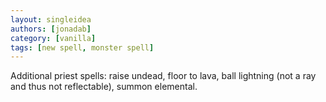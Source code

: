 ```yaml
---
layout: singleidea
authors: [jonadab]
category: [vanilla]
tags: [new spell, monster spell]
---
```

Additional priest spells: raise undead, floor to lava, ball lightning (not a ray and thus not reflectable), summon elemental.
